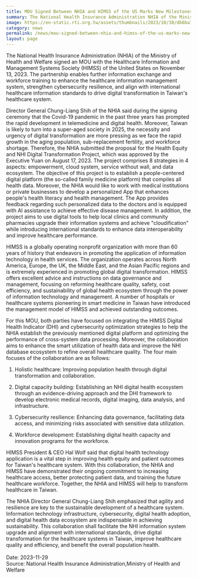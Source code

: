 ```yaml
---
title: MOU Signed Between NHIA and HIMSS of the US Marks New Milestones in Digital Transformation
summary: The National Health Insurance Administration NHIA of the Ministry of Health and Welfare signed an MOU with the Healthcare Information and Management Systems Society HIMSS of the United States
image: https://en-static.rti.org.tw/assets/thumbnails/2023/10/30/db6ba77c1489bb048340bc660b73d414.jpg
category: news
permalink: /news/mou-signed-between-nhia-and-himss-of-the-us-marks-new-milestones in-digital-transformation/
layout: page
---
```


The National Health Insurance Administration (NHIA) of the Ministry of Health and Welfare signed an MOU with the Healthcare Information and Management Systems Society (HIMSS) of the United States on November 13, 2023. The partnership enables further information exchange and workforce training to enhance the healthcare information management system, strengthen cybersecurity resilience, and align with international healthcare information standards to drive digital transformation in Taiwan's healthcare system.

Director General Chung-Liang Shih of the NHIA said during the signing ceremony that the Covid-19 pandemic in the past three years has prompted the rapid development in telemedicine and digital health. Moreover, Taiwan is likely to turn into a super-aged society in 2025, the necessity and urgency of digital transformation are more pressing as we face the rapid growth in the aging population, sub-replacement fertility, and workforce shortage. Therefore, the NHIA submitted the proposal for the Health Equity and NHI Digital Transformation Project, which was approved by the Executive Yuan on August 17, 2023. The project comprises 8 strategies in 4 aspects: empowerment, cloud system, service without wall, and data ecosystem. The objective of this project is to establish a people-centered digital platform (the so-called family medicine platform) that compiles all health data. Moreover, the NHIA would like to work with medical institutions or private businesses to develop a personalized App that enhances people's health literacy and health management. The App provides feedback regarding such personalized data to the doctors and is equipped with AI assistance to achieve effective disease management. In addition, the project aims to use digital tools to help local clinics and community pharmacies upgrade their information systems and achieve "cloudification" while introducing international standards to enhance data interoperability and improve healthcare performance.

HIMSS is a globally operating nonprofit organization with more than 60 years of history that endeavors in promoting the application of information technology in health services. The organization operates across North America, Europe, the UK, the Middle East, and the Asian Pacific regions and is extremely experienced in promoting global digital transformation. HIMSS offers excellent advice and instructions on data governance and management, focusing on reforming healthcare quality, safety, cost efficiency, and sustainability of global health ecosystem through the power of information technology and management. A number of hospitals or healthcare systems pioneering in smart medicine in Taiwan have introduced the management model of HIMSS and achieved outstanding outcomes.

For this MOU, both parties have focused on integrating the HIMSS Digital Health Indicator (DHI) and cybersecurity optimization strategies to help the NHIA establish the previously mentioned digital platform and optimizing the performance of cross-system data processing. Moreover, the collaboration aims to enhance the smart utilization of health data and improve the NHI database ecosystem to refine overall healthcare quality. The four main focuses of the collaboration are as follows: 

1. Holistic healthcare: Improving population health through digital transformation and collaboration.

2. Digital capacity building: Establishing an NHI digital health ecosystem through an evidence-driving approach and the DHI framework to develop electronic medical records, digital imaging, data analysis, and infrastructure.

3. Cybersecurity resilience: Enhancing data governance, facilitating data access, and minimizing risks associated with sensitive data utilization.

4. Workforce development: Establishing digital health capacity and innovation programs for the workforce.

HIMSS President & CEO Hal Wolf said that digital health technology application is a vital step in improving health equity and patient outcomes for Taiwan's healthcare system. With this collaboration, the NHIA and HIMSS have demonstrated their ongoing commitment to increasing healthcare access, better protecting patient data, and training the future healthcare workforce. Together, the NHIA and HIMSS will help to transform healthcare in Taiwan.

The NHIA Director General Chung-Liang Shih emphasized that agility and resilience are key to the sustainable development of a healthcare system. Information technology infrastructure, cybersecurity, digital health adoption, and digital health data ecosystem are indispensable in achieving sustainability. This collaboration shall facilitate the NHI information system upgrade and alignment with international standards, drive digital transformation for the healthcare systems in Taiwan, improve healthcare quality and efficiency, and benefit the overall population health.
<br/>
<br/>
Date: 2023-11-29
<br/>
Source: National Health Insurance Administration,Ministry of Health and Welfare
